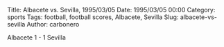 Title: Albacete vs. Sevilla, 1995/03/05
Date: 1995/03/05 00:00
Category: sports
Tags: football, football scores, Albacete, Sevilla
Slug: albacete-vs-sevilla
Author: carbonero


Albacete 1 - 1 Sevilla
